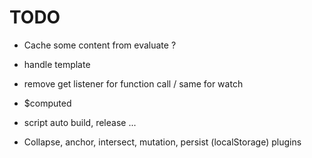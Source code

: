 # TODO

- Cache some content from evaluate ?
- handle template
- remove get listener for function call / same for watch
- $computed
- script auto build, release ...

- Collapse, anchor, intersect, mutation, persist (localStorage) plugins
